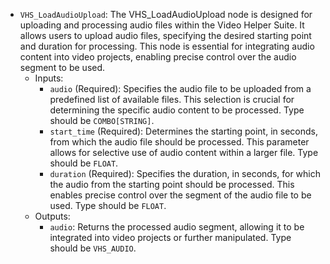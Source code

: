 - `VHS_LoadAudioUpload`: The VHS_LoadAudioUpload node is designed for uploading and processing audio files within the Video Helper Suite. It allows users to upload audio files, specifying the desired starting point and duration for processing. This node is essential for integrating audio content into video projects, enabling precise control over the audio segment to be used.
    - Inputs:
        - `audio` (Required): Specifies the audio file to be uploaded from a predefined list of available files. This selection is crucial for determining the specific audio content to be processed. Type should be `COMBO[STRING]`.
        - `start_time` (Required): Determines the starting point, in seconds, from which the audio file should be processed. This parameter allows for selective use of audio content within a larger file. Type should be `FLOAT`.
        - `duration` (Required): Specifies the duration, in seconds, for which the audio from the starting point should be processed. This enables precise control over the segment of the audio file to be used. Type should be `FLOAT`.
    - Outputs:
        - `audio`: Returns the processed audio segment, allowing it to be integrated into video projects or further manipulated. Type should be `VHS_AUDIO`.
